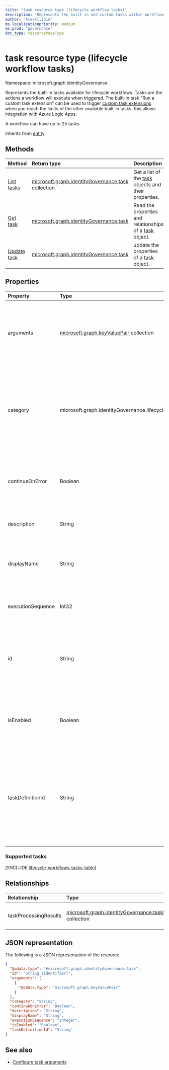 ```yaml
---
title: "task resource type (lifecycle workflow tasks)"
description: "Represents the built-in and custom tasks within workflows in Microsoft Entra Lifecycle Workflows."
author: "AlexFilipin"
ms.localizationpriority: medium
ms.prod: "governance"
doc_type: resourcePageType
---
```


# task resource type (lifecycle workflow tasks)

Namespace: microsoft.graph.identityGovernance

Represents the built-in tasks available for lifecycle workflows. Tasks are the actions a workflow will execute when triggered. The built-in task "Run a custom task extension" can be used to trigger [custom task extensions](../resources/identitygovernance-customtaskextension.md) when you reach the limits of the other available built-in tasks, this allows integration with Azure Logic Apps.

A workflow can have up to 25 tasks.

Inherits from [entity](../resources/entity.md).

## Methods

|Method|Return type|Description|
|:---|:---|:---|
|[List tasks](../api/identitygovernance-workflow-list-task.md)|[microsoft.graph.identityGovernance.task](../resources/identitygovernance-task.md) collection|Get a list of the [task](../resources/identitygovernance-task.md) objects and their properties.|
|[Get task](../api/identitygovernance-task-get.md)|[microsoft.graph.identityGovernance.task](../resources/identitygovernance-task.md)|Read the properties and relationships of a [task](../resources/identitygovernance-task.md) object.|
|[Update task](../api/identitygovernance-task-update.md)|[microsoft.graph.identityGovernance.task](../resources/identitygovernance-task.md)|update the properties of a [task](../resources/identitygovernance-task.md) object.|

## Properties

|Property|Type|Description|
|:---|:---|:---|
|arguments|[microsoft.graph.keyValuePair](../resources/keyvaluepair.md) collection|Arguments included within the task. <br/> For guidance to configure this property, see [Configure the arguments for built-in Lifecycle Workflow tasks](/graph/identitygovernance-lifecycleworkflows-task-arguments). Required.|
|category|microsoft.graph.identityGovernance.lifecycleTaskCategory|The category of the task. The possible values are: `joiner`, `leaver`, `unknownFutureValue`. This property is multi-valued and the same task can apply to both `joiner` and `leaver` categories.<br><br>Supports `$filter`(`eq`, `ne`).|
|continueOnError|Boolean|A boolean value that specifies whether, if this task fails, the workflow will stop, and subsequent tasks will not run. Optional.|
|description|String|A string that describes the purpose of the task for administrative use. Optional.|
|displayName|String|A unique string that identifies the task. Required.<br><br>Supports `$filter`(`eq`, `ne`) and `orderBy`.|
|executionSequence|Int32|An integer that states in what order the task will run in a workflow.<br><br>Supports `$orderby`.|
|id|String|Identifier used for individually addressing a specific task. Inherited from [entity](../resources/entity.md).<br><br>Supports `$filter`(`eq`, `ne`) and `$orderby`.|
|isEnabled|Boolean|A boolean value that denotes whether the task is set to run or not. Optional.<br><br>Supports `$filter`(`eq`, `ne`) and `orderBy`.|
|taskDefinitionId|String|A unique template identifier for the task. For more information about the tasks that Lifecycle Workflows currently supports and their unique identifiers, see [supported tasks](../resources/identitygovernance-task.md#supported-tasks). Required.<br><br>Supports `$filter`(`eq`, `ne`).|

### Supported tasks

[!INCLUDE [lifecycle-workflows-tasks-table](../includes/identitygovernance-lifecycleworkflows-tasks-table.md)]

## Relationships

|Relationship|Type|Description|
|:---|:---|:---|
|taskProcessingResults|[microsoft.graph.identityGovernance.taskProcessingResult](../resources/identitygovernance-taskprocessingresult.md) collection|The result of processing the task.|

## JSON representation

The following is a JSON representation of the resource.
<!-- {
  "blockType": "resource",
  "keyProperty": "id",
  "@odata.type": "microsoft.graph.identityGovernance.task",
  "baseType": "microsoft.graph.entity",
  "openType": false
}
-->
``` json
{
  "@odata.type": "#microsoft.graph.identityGovernance.task",
  "id": "String (identifier)",
  "arguments": [
    {
      "@odata.type": "microsoft.graph.keyValuePair"
    }
  ],
  "category": "String",
  "continueOnError": "Boolean",
  "description": "String",
  "displayName": "String",
  "executionSequence": "Integer",
  "isEnabled": "Boolean",
  "taskDefinitionId": "String"
}
```

## See also

+ [Configure task arguments](/graph/identitygovernance-lifecycleworkflows-task-arguments)


<!-- {
  "type": "#page.annotation",
  "section": "documentation",
  "suppressions": []
} -->

